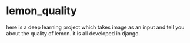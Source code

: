 # lemon_quality
here is a deep learning project which takes image as an input and tell you about the quality of lemon. it is all developed in django.
